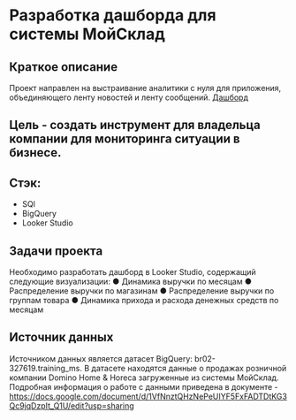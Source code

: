 # Разработка дашборда для системы МойСклад
## Краткое описание
Проект направлен на выстраивание аналитики с нуля для приложения, объединяющего ленту новостей и ленту сообщений.
[Дашборд](https://lookerstudio.google.com/reporting/6f9f5d7f-7f79-433d-acda-4dcea7f0f216)

## Цель - создать инструмент для владельца компании для мониторинга ситуации в бизнесе.

## Стэк:
* SQl
* BigQuery
* Looker Studio

## Задачи проекта
Необходимо разработать дашборд в Looker Studio, содержащий следующие визуализации:
●	Динамика выручки по месяцам
●	Распределение выручки по магазинам
●	Распределение выручки по группам товара
●	Динамика прихода и расхода денежных средств по месяцам

## Источник данных
Источником данных является датасет BigQuery: br02-327619.training_ms.
В датасете находятся данные о продажах розничной компании Domino Home & Horeca загруженные из системы МойСклад.
Подробная информация о работе с данными приведена в документе - https://docs.google.com/document/d/1VfNnztQHzNePeUIYF5FxFADTDtKG3Qc9jqDzpIt_Q1U/edit?usp=sharing

